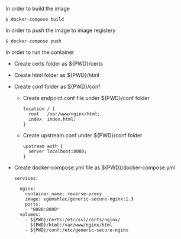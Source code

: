 In order to build the image

    $ docker-compose build

In order to push the image to image registery

    $ docker-compose push

In order to run the container

  * Create certs folder as ${PWD}/certs
  * Create html folder as ${PWD}/html
  * Create conf folder as ${PWD}/conf
    * Create endpoint.conf file under ${PWD}/conf folder

          location / {
            root   /var/www/nginx/html;
            index  index.html;
          }

    * Create upstream.conf under ${PWD}/conf folder

          upstream auth {
            server localhost:8080;
          }
  * Create docker-compose.yml file as ${PWD}/docker-compose.yml

        services:

          nginx:
            container_name: reverse-proxy
            image: egemahlec/generic-secure-nginx:1.3
            ports:
            - "8080:8080"
          volumes:
            - ${PWD}/certs:/etc/ssl/certs/nginx/
            - ${PWD}/html:/var/www/nginx/html
            - ${PWD}/conf:/etc/generic-secure-nginx


